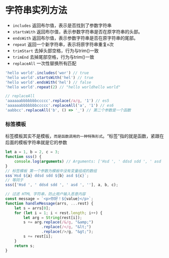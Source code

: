 # 字符串实列方法

+ `includes` 返回布尔值，表示是否找到了参数字符串
+ `startsWith` 返回布尔值，表示参数字符串是否在原字符串的头部。
+ `endsWith` 返回布尔值，表示参数字符串是否在原字符串的尾部。
+ `repeat` 返回一个新字符串，表示将原字符串重复`n`次
+ `trimStart` 去掉头部空格，行为与trim()一致
+ `trimEnd` 去掉尾部空格，行为与trim()一致
+ `replaceAll` 一次性替换所有匹配

```js
'hello world'.includes('wor') // true
'hello world'.startsWith('hel') // true
'hello world'.endsWith('hel') // false
'hello world'.repeat(2) // "hello worldhello world"

// replaceAll
'aaaaaabbbbbbbccccc'.replace(/a/g, '1') // es5
'aaaaaabbbbbbbccccc'.replaceAll('a', '1') // es6
'aabbcc'.replaceAll('b', () => '_') // 第二个参数是一个函数

```
### 标签模板

标签模板其实不是模板，`而是函数调用的一种特殊形式`。“标签”指的就是函数，紧跟在后面的模板字符串就是它的参数

```js
let a = 1, b = 2, c = 3;
function sss() {
    console.log(arguments) // Arguments: ['Hsd ', ' ddsd sdd ', ' asd ', ''], 1, 2, 3
}
// 标签模板 第一个参数为模板中没有变量组成的数组
sss`Hsd ${a} ddsd sdd ${b} asd ${c}`;
// 等同于
sss(['Hsd ', ' ddsd sdd ', ' asd ', ''], a, b, c);

// 过滤 HTML 字符串，防止用户输入恶意内容
const message = `<p>你好！${value}</p>`;
function handleMessage(arrs, ...rest) {
    let s = arrs[0];
    for (let i = 1; i < rest.length; i++) {
        let arg = String(rest[i]);
        s += arg.replace(/&/g, "&amp;")
                .replace(/</g, "&lt;")
                .replace(/>/g, "&gt;");
        s += rest[i];
    }
    return s;
}
```